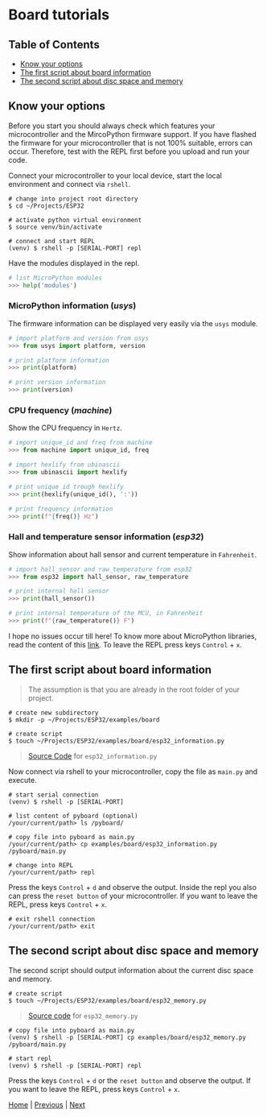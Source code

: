 # Board tutorials

## Table of Contents

- [Know your options](#know-your-options)
- [The first script about board information](#the-first-script-about-board-information)
- [The second script about disc space and memory](#the-second-script-about-disc-space-and-memory)

## Know your options

Before you start you should always check which features your microcontroller and the MircoPython firmware support. If you have flashed the firmware for your microcontroller that is not 100% suitable, errors can occur. Therefore, test with the REPL first before you upload and run your code.

Connect your microcontroller to your local device, start the local environment and connect via `rshell`.

```shell
# change into project root directory
$ cd ~/Projects/ESP32

# activate python virtual environment
$ source venv/bin/activate

# connect and start REPL
(venv) $ rshell -p [SERIAL-PORT] repl
```

Have the modules displayed in the repl.

```python
# list MicroPython modules
>>> help('modules')
```

### MicroPython information (_usys_)

The firmware information can be displayed very easily via the `usys` module.

```python
# import platform and version from usys
>>> from usys import platform, version

# print platform information
>>> print(platform)

# print version information
>>> print(version)
```

### CPU frequency (_machine_)

Show the CPU frequency in `Hertz`.

```python
# import unique_id and freq from machine
>>> from machine import unique_id, freq

# import hexlify from ubinascii
>>> from ubinascii import hexlify

# print unique id trough hexlify
>>> print(hexlify(unique_id(), ':'))

# print frequency information
>>> print(f"{freq()} Hz")
```

### Hall and temperature sensor information (_esp32_)

Show information about hall sensor and current temperature in `Fahrenheit`.

```python
# import hall_sensor and raw_temperature from esp32
>>> from esp32 import hall_sensor, raw_temperature

# print internal hall sensor
>>> print(hall_sensor())

# print internal temperature of the MCU, in Fahrenheit
>>> print(f"{raw_temperature()} F")
```

I hope no issues occur till here! To know more about MicroPython libraries, read the content of this [link](https://docs.micropython.org/en/latest/). To leave the REPL press keys `Control` + `x`.

## The first script about board information

> The assumption is that you are already in the root folder of your project.

```shell
# create new subdirectory
$ mkdir -p ~/Projects/ESP32/examples/board

# create script
$ touch ~/Projects/ESP32/examples/board/esp32_information.py
```

> [Source Code](../examples/board/esp32_information.py) for `esp32_information.py`

Now connect via rshell to your microcontroller, copy the file as `main.py` and execute.

```shell
# start serial connection
(venv) $ rshell -p [SERIAL-PORT]

# list content of pyboard (optional)
/your/current/path> ls /pyboard/

# copy file into pyboard as main.py
/your/current/path> cp examples/board/esp32_information.py /pyboard/main.py

# change into REPL
/your/current/path> repl
```

Press the keys `Control` + `d` and observe the output. Inside the repl you also can press the `reset button` of your microcontroller. If you want to leave the REPL, press keys `Control` + `x`.

```shell
# exit rshell connection
/your/current/path> exit
```

## The second script about disc space and memory

The second script should output information about the current disc space and memory.

```shell
# create script
$ touch ~/Projects/ESP32/examples/board/esp32_memory.py
```

> [Source code]() for `esp32_memory.py`

```shell
# copy file into pyboard as main.py
(venv) $ rshell -p [SERIAL-PORT] cp examples/board/esp32_memory.py /pyboard/main.py

# start repl
(venv) $ rshell -p [SERIAL-PORT] repl
```

Press the keys `Control` + `d` or the `reset button` and observe the output. If you want to leave the REPL, press keys `Control` + `x`.

[Home](https://github.com/Lupin3000/ESP) | [Previous](./005_frozen_code.md) | [Next]()
